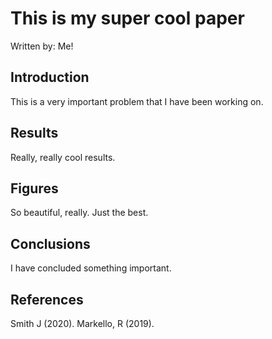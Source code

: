 # This is my super cool paper
Written by: Me!


## Introduction

This is a very important problem that I have been working on. 

## Results

Really, really cool results.

## Figures

So beautiful, really. Just the best. 

## Conclusions
I have concluded something important.

## References

Smith J (2020). 
Markello, R (2019). 
